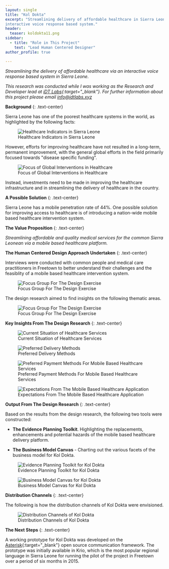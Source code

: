 ```yaml
---
layout: single
title: "Kol Dokta"
excerpt: "Streamlining delivery of affordable healthcare in Sierra Leone via an
interactive voice response based system."
header:
  teaser: koldokta11.png
sidebar:
  - title: "Role in This Project"
    text: "Lead Human Centered Designer"
author_profile: true

---
```

*Streamlining the delivery of affordable healthcare via an interactive voice response based system in Sierra Leone.*

*This research was conducted while I was working as the Research and Developer lead at [iDT Labs](https://idtlabs.xyz){:target="_blank"}. For further
information about this project please email info@idtlabs.xyz*

**Background**
{: .text-center}

Sierra Leone has one of the poorest healthcare systems in the world, as highlighted by the following facts:

<figure>
  <img src="/images/koldokta1.png" alt="Healthcare Indicators in Sierra Leone">
  <figcaption>Healthcare Indicators in Sierra Leone</figcaption>
</figure>

However, efforts for improving healthcare have not resulted in
a long-term, permanent improvement, with the general global efforts in the field
primarily focused towards "disease specific funding".

<figure>
  <img src="/images/koldokta2.png" alt="Focus of Global Interventions in Healthcare">
  <figcaption>Focus of Global Interventions in Healthcare</figcaption>
</figure>

Instead, investments need to be made in improving the healthcare infrastructure
and in streamlining the delivery of healthcare in the country.

**A Possible Solution**
{: .text-center}

Sierra Leone has a mobile penetration rate of 44%. One possible solution for improving
access to healthcare is of introducing a nation-wide mobile based healthcare intervention system.

**The Value Proposition**
{: .text-center}

*Streamlining affordable and quality medical services for the common Sierra
Leonean via a mobile based healthcare platform.*

**The Human Centered Design Approach Undertaken**
{: .text-center}

Interviews were conducted with common people and medical care practitioners in
Freetown to better understand their challenges and the feasiblity of a mobile
based healthcare intervention system.

<figure>
  <img src="/images/koldokta3.png" alt="Focus Group For The Design Exercise">
  <figcaption>Focus Group For The Design Exercise</figcaption>
</figure>

The design research aimed to find insights on the following thematic areas.

<figure>
  <img src="/images/koldokta4.png" alt="Focus Group For The Design Exercise">
  <figcaption>Focus Group For The Design Exercise</figcaption>
</figure>


**Key Insights From The Design Research**
{: .text-center}

<figure>
  <img src="/images/koldokta5.png" alt="Current Situation of Healthcare Services">
  <figcaption>Current Situation of Healthcare Services</figcaption>
</figure>

<figure>
  <img src="/images/koldokta6.png" alt="Preferred Delivery Methods">
  <figcaption>Preferred Delivery Methods</figcaption>
</figure>

<figure>
  <img src="/images/koldokta7.png" alt="Preferred Payment Methods For Mobile Based Healthcare Services">
  <figcaption>Preferred Payment Methods For Mobile Based Healthcare Services</figcaption>
</figure>

<figure>
  <img src="/images/koldokta8.png" alt="Expectations From The Mobile Based Healthcare Application">
  <figcaption>Expectations From The Mobile Based Healthcare Application</figcaption>
</figure>

**Output From The Design Research**
{: .text-center}

Based on the results from the design research, the following two tools were constructed:

* **The Evidence Planning Toolkit**. Highlighting the replacements, enhancements
and potential hazards of the mobile based healthcare delivery platform.

* **The Business Model Canvas** - Charting out the various facets of the business model for Kol Dokta.

<figure>
  <img src="/images/koldokta9.png" alt="Evidence Planning Toolkit for Kol Dokta">
  <figcaption>Evidence Planning Toolkit for Kol Dokta</figcaption>
</figure>

<figure>
  <img src="/images/koldokta10.png" alt="Business Model Canvas for Kol Dokta">
  <figcaption>Business Model Canvas for Kol Dokta</figcaption>
</figure>

**Distribution Channels**
{: .text-center}

The following is how the distribution channels of Kol Dokta were envisioned.

<figure>
  <img src="/images/koldokta11.png" alt="Distribution Channels of Kol Dokta">
  <figcaption>Distribution Channels of Kol Dokta</figcaption>
</figure>

**The Next Steps**
{: .text-center}

A working prototype for Kol Dokta was developed on the [Asterisk](http://www.asterisk.org/){:target="_blank"}
open source communication framework. The prototype was initially available
in Krio, which is the most popular regional language in Sierra Leone for running
the pilot of the project in Freetown over a period of six months in 2015.

